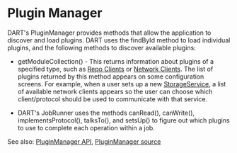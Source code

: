 # Plugin Manager

DART's PluginManager provides methods that allow the application to discover and load plugins. DART uses the findById method to load individual plugins, and the following methods to discover available plugins:

* getModuleCollection() - This returns information about plugins of a specified type, such as [Repo Clients](repo_clients.md) or [Network Clients](network_clients.md). The list of plugins returned by this method appears on some configuration screens. For example, when a user sets up a new [StorageService](../../users/settings/storage_services.md), a list of available network clients appears so the user can choose which client/protocol should be used to communicate with that service.

* DART's JobRunner uses the methods canRead(), canWrite(), implementsProtocol(), talksTo(), and setsUp() to figure out which plugins to use to complete each operation within a job.

See also: [PluginManager API](https://aptrust.github.io/dart/PluginManager.html), [PluginManager source](https://github.com/APTrust/dart/blob/master/plugins/plugin_manager.js)
